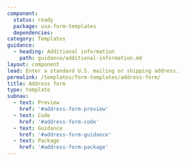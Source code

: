```yaml
---
component:
  status: ready
  package: usa-form-templates
  dependencies:
category: Templates
guidance:
  - heading: Additional information
    path: guidance/additional-information.md
layout: component
lead: Enter a standard U.S. mailing or shipping address.
permalink: /templates/form-templates/address-form/
title: Address form
type: template
subnav:
  - text: Preview
    href: '#address-form-preview'
  - text: Code
    href: '#address-form-code'
  - text: Guidance
    href: '#address-form-guidance'
  - text: Package
    href: '#address-form-package'
---
```


